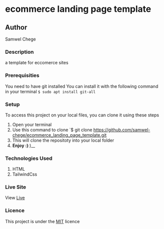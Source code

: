 # ecommerce landing page template
## Author
Samwel Chege
### Description
a template for eccomerce sites
### Prerequisities
You need to have git installed
You can install it with the following command in your terminal
`$ sudo apt install git-all`
### Setup
To access this project on your local files, you can clone it using these steps
1. Open your terminal
1. Use this command to clone `$ git clone
https://github.com/samwel-chege/ecommerce_landing_page_template.git
1. This will clone the repositoty into your local folder
1. __Enjoy :)__:)__
### Technologies Used
1. HTML
2. TailwindCss

### Live Site
View [Live]()
### Licence
This project is under the  [MIT](LICENSE) licence